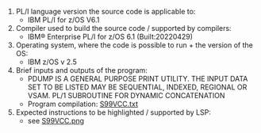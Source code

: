 1. PL/I language version the source code is applicable to:
    - IBM PL/I for z/OS V6.1
2. Compiler used to build the source code / supported by compilers:
    - IBM® Enterprise PL/I for z/OS  6.1      (Built:20220429)
3. Operating system, where the code is possible to run + the version of the OS:
    - IBM z/OS v 2.5
4. Brief inputs and outputs of the program:
    - PDUMP IS A GENERAL PURPOSE PRINT UTILITY. THE INPUT DATA SET TO BE LISTED MAY BE SEQUENTIAL, INDEXED, REGIONAL OR VSAM. PL/1 SUBROUTINE FOR DYNAMIC CONCATENATION
    - Program compilation: [S99VCC.txt](S99VCC.txt)
5. Expected instructions to be highlighted / supported by LSP:
    - see [S99VCC.png](S99VCC.png)
